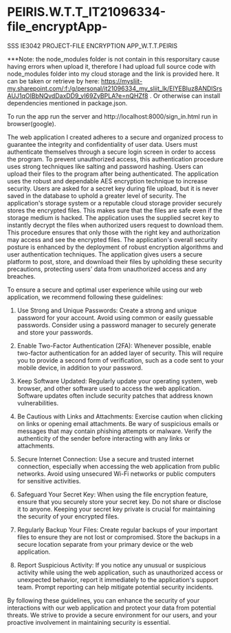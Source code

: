 # PEIRIS.W.T.T_IT21096334-file_encryptApp-
SSS IE3042 PROJECT-FILE ENCRYPTION APP_W.T.T.PEIRIS

***Note: the node_modules folder is not contain in this resporsitary cause having errors when upload it, therefore I had upload full source code with node_modules folder into my cloud storage and the link is provided here. It can be taken or retrieve by here: https://mysliit-my.sharepoint.com/:f:/g/personal/it21096334_my_sliit_lk/ElYEBIuz8ANDlSrsAUJ1qOIBbNQvdDaxDD9_vI69ZyBPLA?e=nQHZf8 . Or otherwise can install dependencies mentioned in package.json.


To run the app run the server and http://localhost:8000/sign_in.html run in browser(google).

The web application I created adheres to a secure and organized process to guarantee the integrity and confidentiality of user data. Users must authenticate themselves through a secure login screen in order to access the program. To prevent unauthorized access, this authentication procedure uses strong techniques like salting and password hashing. Users can upload their files to the program after being authenticated. The application uses the robust and dependable AES encryption technique to increase security. Users are asked for a secret key during file upload, but it is never saved in the database to uphold a greater level of security. The application's storage system or a reputable cloud storage provider securely stores the encrypted files. This makes sure that the files are safe even if the storage medium is hacked. The application uses the supplied secret key to instantly decrypt the files when authorized users request to download them. This procedure ensures that only those with the right key and authorization may access and see the encrypted files. The application's overall security posture is enhanced by the deployment of robust encryption algorithms and user authentication techniques. The application gives users a secure platform to post, store, and download their files by upholding these security precautions, protecting users' data from unauthorized access and any breaches.

To ensure a secure and optimal user experience while using our web application, we recommend following these guidelines:

1. Use Strong and Unique Passwords: Create a strong and unique password for your account. Avoid using common or easily guessable passwords. Consider using a password manager to securely generate and store your passwords.

2. Enable Two-Factor Authentication (2FA): Whenever possible, enable two-factor authentication for an added layer of security. This will require you to provide a second form of verification, such as a code sent to your mobile device, in addition to your password.

3. Keep Software Updated: Regularly update your operating system, web browser, and other software used to access the web application. Software updates often include security patches that address known vulnerabilities.

4. Be Cautious with Links and Attachments: Exercise caution when clicking on links or opening email attachments. Be wary of suspicious emails or messages that may contain phishing attempts or malware. Verify the authenticity of the sender before interacting with any links or attachments.

5. Secure Internet Connection: Use a secure and trusted internet connection, especially when accessing the web application from public networks. Avoid using unsecured Wi-Fi networks or public computers for sensitive activities.

6. Safeguard Your Secret Key: When using the file encryption feature, ensure that you securely store your secret key. Do not share or disclose it to anyone. Keeping your secret key private is crucial for maintaining the security of your encrypted files.

7. Regularly Backup Your Files: Create regular backups of your important files to ensure they are not lost or compromised. Store the backups in a secure location separate from your primary device or the web application.

8. Report Suspicious Activity: If you notice any unusual or suspicious activity while using the web application, such as unauthorized access or unexpected behavior, report it immediately to the application's support team. Prompt reporting can help mitigate potential security incidents.

By following these guidelines, you can enhance the security of your interactions with our web application and protect your data from potential threats. We strive to provide a secure environment for our users, and your proactive involvement in maintaining security is essential.
